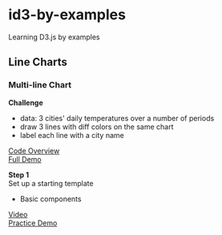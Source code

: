 # id3-by-examples
Learning D3.js by examples


## Line Charts


### Multi-line Chart

**Challenge**    
- data: 3 cities' daily temperatures over a number of periods    
- draw 3 lines with diff colors on the same chart    
- label each line with a city name      

[Code Overview](http://bl.ocks.org/EmbraceLife/aa9155f9d0baaa3429e087b34980c929)    
[Full Demo](http://blockbuilder.org/EmbraceLife/aa9155f9d0baaa3429e087b34980c929)  


**Step 1**   
Set up a starting template    
- Basic components     


[Video]()    
[Practice Demo]()
